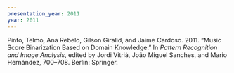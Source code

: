 ```yaml
---
presentation_year: 2011
year: 2011
---
```


Pinto, Telmo, Ana Rebelo, Gilson Giralid, and Jaime Cardoso. 2011. “Music Score Binarization Based on Domain Knowledge.” In <i>Pattern Recognition and Image Analysis</i>, edited by Jordi Vitrià, João Miguel Sanches, and Mario Hernández, 700–708. Berlin: Springer.